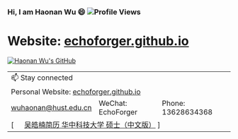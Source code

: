 ### Hi, I am Haonan Wu 😄 ![Profile Views](https://komarev.com/ghpvc/?username=echoforger&style=flat&color=orange)

<h1>Website: <a href="https://echoforger.github.io/">echoforger.github.io</a></h1>

[![Haonan Wu's GitHub](https://github-readme-stats.vercel.app/api?username=echoforger&show_icons=true&count_private=true&hide=issues,contribs&theme=vue)](https://github.com/echoforger/)

<!--
[![Haonan Wu's GitHub Top Languages](https://github-readme-stats.vercel.app/api/top-langs/?username=echoforger&layout=compact&hide=javascript,html,css,hack)](https://github.com/echoforger)
-->

<table>
  <tr>
    <td colspan="3">📫 Stay connected</td>
  </tr>
  
  <tr>
    <td colspan="3">Personal Website: <a href="https://echoforger.github.io/">echoforger.github.io</a></td>
  </tr>
  
  <tr>
    <td><a href="mailto:wuhaonan@hust.edu.cn">wuhaonan@hust.edu.cn</a></td>
    <td>WeChat: EchoForger</td>
    <td>Phone: 13628634368</td>
  </tr>
  <tr>
    <td colspan="3">[ <img src="https://echoforger.github.io/Resource/pdf.png" alt="" width="15.2" height="19">&nbsp<a href="https://echoforger.github.io/CV/吴皓楠简历 华中科技大学 硕士.pdf" target="_blank" rel="noopener noreferrer">吴皓楠简历 华中科技大学 硕士（中文版）</a> ]</td>
  </tr>
</table>
